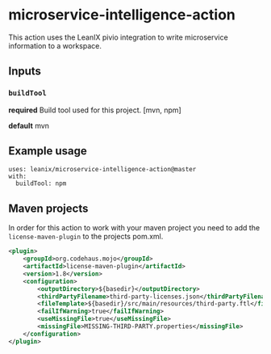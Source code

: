 # microservice-intelligence-action

This action uses the LeanIX pivio integration to write microservice information to a workspace.

## Inputs

### `buildTool`

**required** Build tool used for this project. [mvn, npm]

**default** mvn

## Example usage
```
uses: leanix/microservice-intelligence-action@master
with:
  buildTool: npm
```

## Maven projects
In order for this action to work with your maven project you need to add the `license-maven-plugin` to the projects pom.xml.

```xml
<plugin>
    <groupId>org.codehaus.mojo</groupId>
    <artifactId>license-maven-plugin</artifactId>
    <version>1.8</version>
    <configuration>
        <outputDirectory>${basedir}</outputDirectory>
        <thirdPartyFilename>third-party-licenses.json</thirdPartyFilename>
        <fileTemplate>${basedir}/src/main/resources/third-party.ftl</fileTemplate>
        <failIfWarning>true</failIfWarning>
        <useMissingFile>true</useMissingFile>
        <missingFile>MISSING-THIRD-PARTY.properties</missingFile>
    </configuration>
</plugin>
```